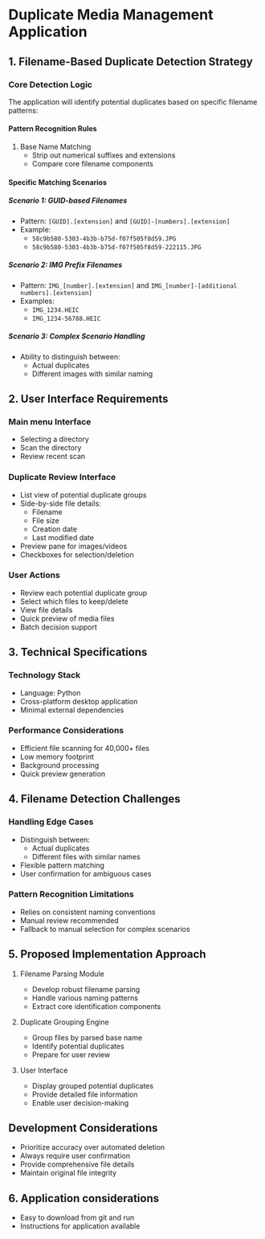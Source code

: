 # Duplicate Media Management Application

## 1. Filename-Based Duplicate Detection Strategy

### Core Detection Logic
The application will identify potential duplicates based on specific filename patterns:

#### Pattern Recognition Rules
1. Base Name Matching
   - Strip out numerical suffixes and extensions
   - Compare core filename components

#### Specific Matching Scenarios

##### Scenario 1: GUID-based Filenames
- Pattern: `[GUID].[extension]` and `[GUID]-[numbers].[extension]`
- Example: 
  - `58c9b580-5303-4b3b-b75d-f07f505f8d59.JPG`
  - `58c9b580-5303-4b3b-b75d-f07f505f8d59-222115.JPG`

##### Scenario 2: IMG Prefix Filenames
- Pattern: `IMG_[number].[extension]` and `IMG_[number]-[additional numbers].[extension]`
- Examples:
  - `IMG_1234.HEIC`
  - `IMG_1234-56788.HEIC`

##### Scenario 3: Complex Scenario Handling
- Ability to distinguish between:
  - Actual duplicates
  - Different images with similar naming


## 2. User Interface Requirements
### Main menu Interface
- Selecting a directory
- Scan the directory
- Review recent scan


### Duplicate Review Interface
- List view of potential duplicate groups
- Side-by-side file details:
  - Filename
  - File size
  - Creation date
  - Last modified date
- Preview pane for images/videos
- Checkboxes for selection/deletion

### User Actions
- Review each potential duplicate group
- Select which files to keep/delete
- View file details
- Quick preview of media files
- Batch decision support

## 3. Technical Specifications

### Technology Stack
- Language: Python
- Cross-platform desktop application
- Minimal external dependencies

### Performance Considerations
- Efficient file scanning for 40,000+ files
- Low memory footprint
- Background processing
- Quick preview generation

## 4. Filename Detection Challenges

### Handling Edge Cases
- Distinguish between:
  - Actual duplicates
  - Different files with similar names
- Flexible pattern matching
- User confirmation for ambiguous cases

### Pattern Recognition Limitations
- Relies on consistent naming conventions
- Manual review recommended
- Fallback to manual selection for complex scenarios

## 5. Proposed Implementation Approach

1. Filename Parsing Module
   - Develop robust filename parsing
   - Handle various naming patterns
   - Extract core identification components

2. Duplicate Grouping Engine
   - Group files by parsed base name
   - Identify potential duplicates
   - Prepare for user review

3. User Interface
   - Display grouped potential duplicates
   - Provide detailed file information
   - Enable user decision-making

## Development Considerations
- Prioritize accuracy over automated deletion
- Always require user confirmation
- Provide comprehensive file details
- Maintain original file integrity

## 6. Application considerations
- Easy to download from git and run
- Instructions for application available
